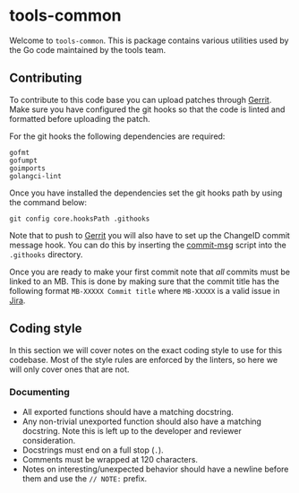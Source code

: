 # tools-common

Welcome to `tools-common`. This is package contains various utilities used by the Go code
maintained by the tools team.

## Contributing

To contribute to this code base you can upload patches through [Gerrit](http://review.couchbase.org). Make sure you have
configured the git hooks so that the code is linted and formatted before uploading the patch.

For the git hooks the following dependencies are required:

```
gofmt
gofumpt
goimports
golangci-lint
```

Once you have installed the dependencies set the git hooks path by using the command below:

```
git config core.hooksPath .githooks
```

Note that to push to [Gerrit](http://review.couchbase.org) you will also have to set up the ChangeID commit message
hook. You can do this by inserting the [commit-msg](http://review.couchbase.org/tools/hooks/commit-msg) script into
the `.githooks` directory.

Once you are ready to make your first commit note that *all* commits must be linked to an MB. This is done by making
sure that the commit title has the following format `MB-XXXXX Commit title` where `MB-XXXXX` is a valid issue in
[Jira](https://issues.couchbase.com).

## Coding style

In this section we will cover notes on the exact coding style to use for this codebase. Most of the style rules are
enforced by the linters, so here we will only cover ones that are not.

### Documenting

- All exported functions should have a matching docstring.
- Any non-trivial unexported function should also have a matching docstring. Note this is left up to the developer and
  reviewer consideration.
- Docstrings must end on a full stop (`.`).
- Comments must be wrapped at 120 characters.
- Notes on interesting/unexpected behavior should have a newline before them and use the `// NOTE:` prefix.